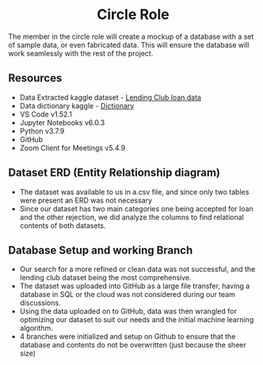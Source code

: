 <h1 align = "center"> Circle Role </h1>

The member in the circle role will create a mockup of a database with a set of sample data, or even fabricated data. This will ensure the database will work seamlessly with the rest of the project.

## Resources

- Data Extracted kaggle dataset - [Lending Club loan data](https://www.kaggle.com/wordsforthewise/lending-club)
- Data dictionary kaggle - [Dictionary](https://www.kaggle.com/jonchan2003/lending-club-data-dictionary)
- VS Code v1.52.1
- Jupyter Notebooks v6.0.3
- Python v3.7.9
- GitHub
- Zoom Client for Meetings v5.4.9

## Dataset ERD (Entity Relationship diagram)

- The dataset was available to us in a.csv file, and since only two tables were present an ERD was not necessary
- Since our dataset has two main categories one being accepted for loan and the other rejection, we did analyze the columns to find relational contents of both datasets.

## Database Setup and working Branch

- Our search for a more refined or clean data was not successful, and the lending club dataset being the most comprehensive.
- The dataset was uploaded into GitHub as a large file transfer, having a database in SQL or the cloud was not considered during our team discussions.
- Using the data uploaded on to GitHub, data was then wrangled for optimizing our dataset to suit our needs and the initial machine learning algorithm.
- 4 branches were initialized and setup on Github to ensure that the database and contents do not be overwritten (just because the sheer size)